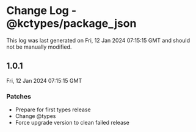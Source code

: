 # Change Log - @kctypes/package_json

This log was last generated on Fri, 12 Jan 2024 07:15:15 GMT and should not be manually modified.

## 1.0.1
Fri, 12 Jan 2024 07:15:15 GMT

### Patches

- Prepare for first types release
- Change @types
- Force upgrade version to clean failed release


